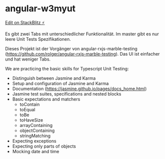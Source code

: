 # angular-w3myut

[Edit on StackBlitz ⚡️](https://stackblitz.com/edit/angular-w3myut)

Es gibt zwei Tabs mit unterschiedlicher Funktionalität. Im master gibt es nur leere Unit Tests Spezifikationen.

Dieses Projekt ist der Vorgänger von angular-rxjs-marble-testing (https://github.com/rolger/angular-rxjs-marble-testing). Das UI ist einfacher und hat weniger Tabs.

We are practicing the basic skills for Typescript Unit Testing:

* Distinguish between Jasmine and Karma 
* Setup and configuration of Jasmine and Karma
* Documentation (https://jasmine.github.io/pages/docs_home.html)
* Jasmine test suites, specifications and nested blocks
* Basic expectations and matchers
  * toContain
  * toEqual
  * toBe
  * toHaveSize
  * arrayContaining
  * objectContaining
  * stringMatching  
* Expecting exceptions
* Expecting only parts of objects
* Mocking date and time
